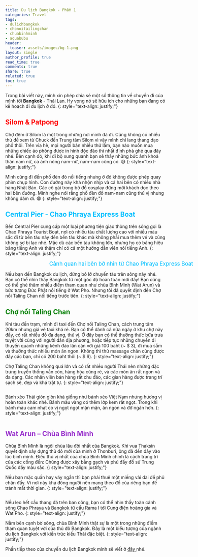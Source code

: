 ```yaml
---
title: Du lịch Bangkok - Phần 1
categories: Travel
tags:
- dulichbangkok
- chonoitailingchan
- chuabinhminh
- aquabubu
header:
  teaser: assets/images/bg-1.png
layout: single
author_profile: true
read_time: true
comments: true
share: true
related: true
toc: true
---
```


Trong bài viết này, mình xin phép chia sẻ một số thông tin về chuyến đi của mình tới **Bangkok** - Thái Lan. Hy vọng nó sẽ hữu ích cho những bạn đang có kế hoạch đi du lịch ở đó.
{: style="text-align: justify;"}

## <span style="color:red"> Silom & Patpong </span>

Chợ đêm ở Silom là một trong những nơi mình đã đi. Cũng không có nhiều thứ để xem từ Chuck đến Trung tâm Silom vì vậy mình chỉ lang thang dạo phố thôi. Trên vỉa hè, mọi người bán nhiều thứ lắm, bạn nào muốn mua những chiếc áo phông được in hình độc đáo thì nhất định phả ghé qua đây nhé. Bên cạnh đó, khi đi bộ xung quanh bạn sẽ thấy những bức ảnh khoả thân nam nữ, cả ảnh nóng nam-nữ, nam-nam cũng có. :sweat_smile:
{: style="text-align: justify;"}

Mình cũng đi đến phố đèn đỏ nổi tiếng nhưng ở đó không được phép quay phim chụp hình. Con đường này khá nhộn nhịp và cả hai bên có nhiều nhà hàng Nhật Bản. Các cô gái trong bộ đồ cosplay đứng mời khách dọc theo hai bên đường. Mình nghe nói rằng phố đèn đỏ nam-nam cũng thú vị nhưng không dám đi. :grin:
{: style="text-align: justify;"}

## <span style="color:deepskyblue"> Central Pier - Chao Phraya Express Boat </span>

Bến Central Pier cung cấp một loại phương tiện giao thông trên sông gọi là Chao Phraya Tourist Boat, nơi có nhiều tàu chất lượng cao với nhiều màu sắc đi từ bến tàu này đến bến tàu khác mà không phải mua thêm vé và cũng không sợ bị lạc nhé. Mặc dù các bến tàu không lớn, nhưng họ có bảng hiệu bằng tiếng Anh và thậm chí có cả một hướng dẫn viên nói tiếng Anh.
{: style="text-align: justify;"}

<figure style="width: 650px" class="align-center">
  <img src="{{ site.url }}{{ site.baseurl }}/assets/images/bangkok-1.png" alt="">
  <figcaption style="font-size: 17px" align="center"> <span style="color:deepskyblue"> Cảnh quan hai bên bờ nhìn từ Chao Phraya Express Boat </span> </figcaption>
</figure>

Nếu bạn đến Bangkok du lịch, đừng bỏ lỡ chuyến tàu trên sông này nhé. Bạn có thể nhìn thấy Bangkok từ một góc độ hoàn toàn mới đấy! Bạn cũng có thể ghé thăm nhiều điểm tham quan như chùa Bình Minh (Wat Arun) và bức tượng Đức Phật nổi tiếng ở Wat Pho. Nhưng tôi đã quyết định đến Chợ nổi Taling Chan nổi tiếng trước tiên.
{: style="text-align: justify;"}

## <span style="color:green"> Chợ nổi Taling Chan </span>

Khi tàu đến trạm, mình đi taxi đến Chợ nổi Taling Chan, cách trung tâm 20km nhưng giá vé taxi khá rẻ. Bạn có thể dành cả nửa ngày ở khu chợ này đấy, có rất nhiều đồ đa dạng, thú vị. Ở đây bạn có thể thưởng thức bữa trưa tuyệt vời cùng với người dân địa phương, hoặc tiếp tục những chuyến đi thuyền quanh những kênh đào lân cận với giá 100 baht (~ $ 3), đi mua sắm và thưởng thức nhiều món ăn ngon. Không thì thử massage chân cũng được đấy các bạn, chỉ có 200 baht thôi (~ $ 6).
{: style="text-align: justify;"}

Chợ Taling Chan không quá lớn và có rất nhiều người Thái nên những đặc trưng truyền thống vẫn còn, hàng hóa cũng rẻ, và các món ăn rất ngon và đa dạng. Các nhân viên bán hàng rất chu đáo, các gian hàng được trang trí sạch sẽ, đẹp và khá trật tự.
{: style="text-align: justify;"}

<figure style="width: 650px" class="align-center">
  <img src="{{ site.url }}{{ site.baseurl }}/assets/images/bangkok-2.png" alt="">
  <figcaption> </figcaption>
</figure>

Bánh xèo Thái giòn giòn khá giống như bánh xèo Việt Nam nhưng hương vị hoàn toàn khác nhé. Bánh màu vàng có thêm lớp kem rất ngọt. Trong khi bánh màu cam nhạt có vị ngọt ngọt mặn mặn, ăn ngon và đỡ ngán hơn.
{: style="text-align: justify;"}

<figure style="width: 650px" class="align-center">
  <img src="{{ site.url }}{{ site.baseurl }}/assets/images/bangkok-3.png" alt="">
  <figcaption> </figcaption>
</figure>

## <span style="color:darkorchid"> Wat Arun – Chùa Bình Minh </span>

Chùa Bình Minh là ngôi chùa lâu đời nhất của Bangkok. Khi vua Thaksin quyết định xây dựng thủ đô mới của mình ở Thonburi, ông đã đến đây vào lúc bình minh. Điều thú vị nhất của chùa Bình Minh chính là cách trang trí của các cổng đền: Chúng được xây bằng gạch và phủ đầy đồ sứ Trung Quốc đầy màu sắc.
{: style="text-align: justify;"}

Nếu bạn mặc quần hay váy ngắn thì bạn phải thuê một miếng vải dài để phủ chân đấy. Vì nơi này khá đông người nên mang theo đồ của riêng bạn để tránh mất thời gian.
{: style="text-align: justify;"}

<figure style="width: 650px" class="align-center">
  <img src="{{ site.url }}{{ site.baseurl }}/assets/images/bangkok-4.png" alt="">
  <figcaption> </figcaption>
</figure>

Nếu leo hết cầu thang đá trên ban công, bạn có thể nhìn thấy toàn cảnh sông Chao Phraya và Bangkok từ cầu Rama I tới Cung điện hoàng gia và Wat Pho.
{: style="text-align: justify;"}

Nằm bên cạnh bờ sông, chùa Bình Minh thật sự là một trong những điểm tham quan tuyệt vời của thủ đô Bangkok. Đây là một biểu tượng của ngành du lịch Bangkok với kiến trúc kiểu Thái đặc biệt.
{: style="text-align: justify;"}

Phần tiếp theo của chuyến du lịch Bangkok mình sẽ viết ở <a href="http://aquabubu.com/blog/travel/Du-lich-Bangkok-Phan-2/" target="_blank">đây </a>nhé.